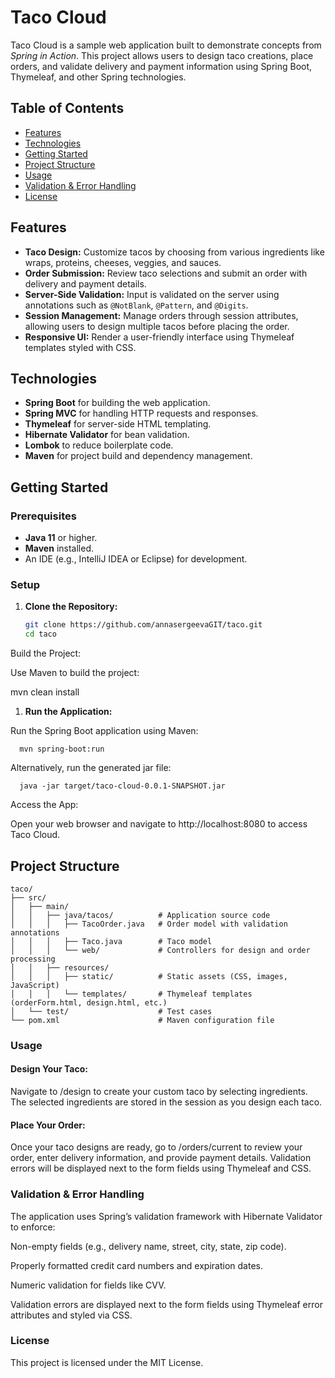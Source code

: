 # Taco Cloud

Taco Cloud is a sample web application built to demonstrate concepts from *Spring in Action*. This project allows users to design taco creations, place orders, and validate delivery and payment information using Spring Boot, Thymeleaf, and other Spring technologies.

## Table of Contents

- [Features](#features)
- [Technologies](#technologies)
- [Getting Started](#getting-started)
- [Project Structure](#project-structure)
- [Usage](#usage)
- [Validation & Error Handling](#validation--error-handling)
- [License](#license)

## Features

- **Taco Design:** Customize tacos by choosing from various ingredients like wraps, proteins, cheeses, veggies, and sauces.
- **Order Submission:** Review taco selections and submit an order with delivery and payment details.
- **Server-Side Validation:** Input is validated on the server using annotations such as `@NotBlank`, `@Pattern`, and `@Digits`.
- **Session Management:** Manage orders through session attributes, allowing users to design multiple tacos before placing the order.
- **Responsive UI:** Render a user-friendly interface using Thymeleaf templates styled with CSS.

## Technologies

- **Spring Boot** for building the web application.
- **Spring MVC** for handling HTTP requests and responses.
- **Thymeleaf** for server-side HTML templating.
- **Hibernate Validator** for bean validation.
- **Lombok** to reduce boilerplate code.
- **Maven** for project build and dependency management.

## Getting Started

### Prerequisites

- **Java 11** or higher.
- **Maven** installed.
- An IDE (e.g., IntelliJ IDEA or Eclipse) for development.

### Setup

1. **Clone the Repository:**

   ```bash
   git clone https://github.com/annasergeevaGIT/taco.git
   cd taco

Build the Project:

Use Maven to build the project:

mvn clean install

1. **Run the Application:**

Run the Spring Boot application using Maven:

      mvn spring-boot:run

Alternatively, run the generated jar file:

      java -jar target/taco-cloud-0.0.1-SNAPSHOT.jar

Access the App:

Open your web browser and navigate to http://localhost:8080 to access Taco Cloud.

Project Structure
-----------------
    taco/
    ├── src/
    │   ├── main/
    │   │   ├── java/tacos/          # Application source code
    │   │   │   ├── TacoOrder.java   # Order model with validation annotations
    │   │   │   ├── Taco.java        # Taco model
    │   │   │   └── web/             # Controllers for design and order processing
    │   │   ├── resources/
    │   │   │   ├── static/          # Static assets (CSS, images, JavaScript)
    │   │   │   └── templates/       # Thymeleaf templates (orderForm.html, design.html, etc.)
    │   └── test/                    # Test cases
    └── pom.xml                      # Maven configuration file

### Usage
#### Design Your Taco:
Navigate to /design to create your custom taco by selecting ingredients. The selected ingredients are stored in the session as you design each taco.

#### Place Your Order:
Once your taco designs are ready, go to /orders/current to review your order, enter delivery information, and provide payment details. Validation errors will be displayed next to the form fields using Thymeleaf and CSS.

### Validation & Error Handling
The application uses Spring’s validation framework with Hibernate Validator to enforce:

Non-empty fields (e.g., delivery name, street, city, state, zip code).

Properly formatted credit card numbers and expiration dates.

Numeric validation for fields like CVV.

Validation errors are displayed next to the form fields using Thymeleaf error attributes and styled via CSS.

### License
This project is licensed under the MIT License.